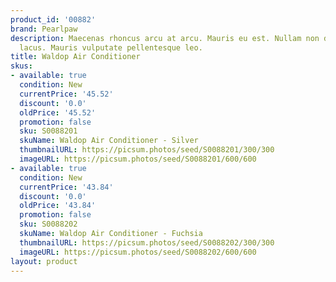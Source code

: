 ```yaml
---
product_id: '00882'
brand: Pearlpaw
description: Maecenas rhoncus arcu at arcu. Mauris eu est. Nullam non diam. Nam quis
  lacus. Mauris vulputate pellentesque leo.
title: Waldop Air Conditioner
skus:
- available: true
  condition: New
  currentPrice: '45.52'
  discount: '0.0'
  oldPrice: '45.52'
  promotion: false
  sku: S0088201
  skuName: Waldop Air Conditioner - Silver
  thumbnailURL: https://picsum.photos/seed/S0088201/300/300
  imageURL: https://picsum.photos/seed/S0088201/600/600
- available: true
  condition: New
  currentPrice: '43.84'
  discount: '0.0'
  oldPrice: '43.84'
  promotion: false
  sku: S0088202
  skuName: Waldop Air Conditioner - Fuchsia
  thumbnailURL: https://picsum.photos/seed/S0088202/300/300
  imageURL: https://picsum.photos/seed/S0088202/600/600
layout: product
---
```


